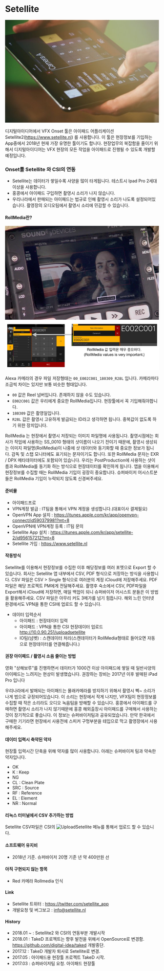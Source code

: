 # Setellite

![Setellite](figures/setellite.jpg?raw=true)

디지털아이디어에서 VFX Onset 툴은 아이패드 어플리케이션 Setellite2(https://www.setellite.nl) 를 사용합니다.
이 툴은 현장정보를 기입하는 App중에서 2018년 현재 가장 유명한 툴이기도 합니다.
현장업무의 복잡함을 줄이기 위해서 디지털아이디어는 VFX 현장의 모든 작업을
아이패드로 진행될 수 있도록 개발할 예정입니다.


### Onset툴 Setellite 와 CSI의 연동
- Setellite는 데이터가 쌓일수록 사양을 많이 타게됩니다. 테스트시 Ipad Pro 2세대 이상을 사용합니다.
- 홍콩에서 아이패드 구입하면 촬영시 소리가 나지 않습니다.
- 우리나라에서 판매되는 아이패드는 법규로 인해 촬영시 소리가 나도록 설정되어있습니다. 촬영장의 오디오팀에서 촬영시 소리에 민감할 수 있습니다.


#### RollMedia란?

![Rollmedia](figures/rollmedia.png?raw=true)
![RollmediaPoint](figures/rollmediapoint.png?raw=true)

Alexa 카메라의 경우 파일 저장형태는 `00_E002C001_180309_R28L` 입니다.
카메라마다 조금씩 차이는 있지만 보통 비슷한 형태입니다.

- `00` 값은 Reel 넘버입니다. 존재하지 않을 수도 있습니다.
- `E002C001` 값은 우리에게 중요한 RollMedia입니다. 현장툴에서 꼭 기입해줘야합니다.
- `180309` 값은 촬영일입니다.
- `R28L` 값은 촬영시 고유하게 발급되는 ID라고 생각하면 됩니다. 중복값이 없도록 하기 위한 장치입니다.

RollMedia 는 현장에서 촬영시 저장되는 이미지 파일명에 사용됩니다.
촬영시점에는 회사가 작업에 사용하는 SS_0010 형태의 샷이름이 나오기 전이기 때문에,
촬영시 생성되는 이미지 파일명(RollMedia)이 나중에 샷 데이터와 동기화할 때 중요한 정보가 됩니다.
감독 및 스탭 모니터에도 표기되는 문자이기도 합니다.
또한 RollMedia 문자는 EXR / DPX 메타데이터에도 포함되어 있습니다.
우리는 PostProduction에 사용하는 샷이름과 RollMedia를 동기화 하는 방식으로
현장데이터를 확인하게 됩니다.
앱을 이용해서 현장정보를 수집할 때는 RollMedia 기입이 굉장히 중요합니다.
슈퍼바이저 어시스트분들은 RollMedia 기입이 누락되지 않도록 신경써주세요.

#### 준비물
- 아이패드프로
- VPN계정 발급 : IT팀을 통해서 VPN 계정을 생성합니다.(대표이사 결제필요)
- OpenVPN App 설치 : https://itunes.apple.com/kr/app/openvpn-connect/id590379981?mt=8
- OpenVPN에 VPN계정 등록 : IT팀 문의
- Setellite App 설치 : https://itunes.apple.com/kr/app/setellite-2/id956157212?mt=8
- Setellite 가입 : https://www.setellite.nl

#### 작동방식
Setellite를 이용해서 현장정보를 수집한 이후 해당정보를 여러 포멧으로 Export 할 수 있습니다.
회사는 Setellite 앱 내부에서 CSV, PDF 형식으로 저장하는 방식을 사용합니다.
CSV 파일은 CSV > Single 형식으로 여러분의 계정 iCloud에 저장해주세요.
PDF 파일은 해당 프로젝트 PM에게 전달해주세요.
촬영후 숙소에서 CSV, PDF파일을 Export해서 iCloud에 저장하면, 매일 백업이 되니 슈퍼바이저 어시스트 분들은 이 방법을 활용해주세요.
CSV 파일은 아무리 커도 3메가를 넘기 힘듭니다. 해외 느린 인터넷 환경에서도 VPN을 통한 CSI에 업로드 할 수 있습니다.

- 데이터 입력순서
	- 아이패드 : 현장데이터 입력
	- 아이패드 : VPN을 통한 CSI 현장데이터 업로드 http://10.0.90.251/uploadsetellite
	- IO팀(넘벳) : 스캔데이터 처리(스캔데이터가 RollMedia형태로 들어오면 자동으로 현장데이터를 연결해줍니다.)

#### 권장 아이패드 / 촬영시 소음 줄이는 방법

영화 "상해보루"를 진행하면서 데이터가 1000건 이상 아이패드에 쌓일 때
일반사양의 아이패드는 느려지는 현상이 발생했습니다.
권장하는 장비는 2017년 이후 발매된 iPad Pro 입니다

우리나라에서 발매되는 아이패드는 몰래카메라를 방지하기 위해서
촬영시 삑~ 소리가 나게 법으로 규정되어있습니다.
이 소리는 현장에서 작게 나지만,  VFX팀이 현장정보를 수집할 때
작은 소리라도 오디오 녹음팀을 방해할 수 있습니다.
홍콩에서 아이패드를 구매하면 촬영시 소리가 나지 않기때문에
홍콩 해외출장시 아이패드를 구매해서 사용하는 것이 장기적으로 좋습니다.
이 정보는 슈퍼바이저팀과 공유되었습니다.
만약 한국에서 구매한 기기라면 현장에서 사용전에 스피커 구멍부분을
테입으로 막고 촬영장에서 사용해주세요.

#### 데이터 입력시 축약된 약자

현장툴 입력시간 단축을 위해 약자를 많이 사용합니다.
아래는 슈퍼바이져 팀과 약속한 약자입니다.

- OK
- K : Keep
- NG
- CL : Clean Plate
- SRC : Source
- RF : Reference
- EL : Element
- NR : Normal

#### 리눅스 터미널에서 CSV 추가하는 방법

Setellite CSV파일은 CSI의 ![UploadSetellite](http://127.0.0.1/uploadsetellite) 메뉴를 통해서 업로드 할 수 있습니다.

#### 소프트웨어 유지비
- 2018년 기준. 슈퍼바이저 20명 기준 년 약 400만원 선

#### 아직 구현되지 않는 항목
- Red 카메라 Rollmedia 인식

#### Link
- Setellite 트위터 : https://twitter.com/setellite_app
- 개발요청 및 버그보고 : info@setellite.nl

#### History
- 2018.01 ~ : Setellite2 와 CSI의 연동부분 개발시작
- 2018.01 : TakeD 프로젝트는 향후 발전을 위해서 OpenSource로 변경함. https://github.com/digital-idea/taked 개발중단.
- 2017.12 : TakeD 개발자 퇴사로 Setellite로 변경.
- 2017.05 : 아이패드용 현장툴 프로젝트 TakeD 시작.
- 2017.03 : 슈퍼바이저팀 요청. 아이패드 현장툴
